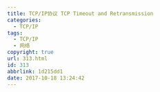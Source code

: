 ```yaml
---
title: TCP/IP协议 TCP Timeout and Retransmission
categories:
  - TCP/IP
tags:
  - TCP/IP
  - 网络
copyright: true
url: 313.html
id: 313
abbrlink: 1d215dd1
date: 2017-10-18 13:24:42
---
```

